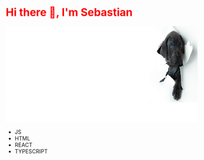 
<p align="center">
<h1 style="color: red;">Hi there 👋, I'm Sebastian </h1>
</p>

<img width="100%" height="200px" src=doggy.png>
<img height="50px" src="anim.svg">


* JS
* HTML
* REACT
* TYPESCRIPT

